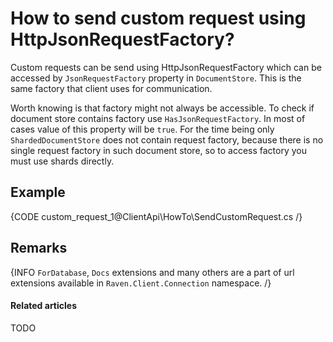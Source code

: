# How to send custom request using HttpJsonRequestFactory?

Custom requests can be send using HttpJsonRequestFactory which can be accessed by `JsonRequestFactory` property in `DocumentStore`. This is the same factory that client uses for communication.

Worth knowing is that factory might not always be accessible. To check if document store contains factory use `HasJsonRequestFactory`. In most of cases value of this property will be `true`. For the time being only `ShardedDocumentStore` does not contain request factory, because there is no single request factory in such document store, so to access factory you must use shards directly.

## Example

{CODE custom_request_1@ClientApi\HowTo\SendCustomRequest.cs /}

## Remarks

{INFO `ForDatabase`, `Docs` extensions and many others are a part of url extensions available in `Raven.Client.Connection` namespace. /}

#### Related articles

TODO